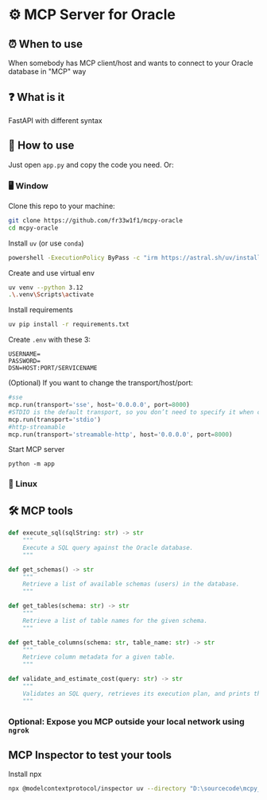 # ⚙️ MCP Server for Oracle

## ⏰ When to use
When somebody has MCP client/host and wants to connect to your Oracle database in "MCP" way

## ❓ What is it
FastAPI with different syntax

## 🚀 How to use
Just open `app.py` and copy the code you need. Or:
### 🖥️ Window

Clone this repo to your machine:
```bash
git clone https://github.com/fr33w1f1/mcpy-oracle
cd mcpy-oracle
```

Install `uv` (or use `conda`)
```bash
powershell -ExecutionPolicy ByPass -c "irm https://astral.sh/uv/install.ps1 | iex"
```

Create and use virtual env
```bash
uv venv --python 3.12
.\.venv\Scripts\activate
```
Install requirements
```bash 
uv pip install -r requirements.txt 
```
Create `.env` with these 3:
```
USERNAME=
PASSWORD=
DSN=HOST:PORT/SERVICENAME
```

(Optional) If you want to change the transport/host/port:
```python
#sse
mcp.run(transport='sse', host='0.0.0.0', port=8000)
#STDIO is the default transport, so you don’t need to specify it when calling run()
mcp.run(transport='stdio')
#http-streamable
mcp.run(transport='streamable-http', host='0.0.0.0', port=8000)
```

Start MCP server
```
python -m app
```

### 🐧 Linux

## 🛠 MCP tools
```python
def execute_sql(sqlString: str) -> str
    """
    Execute a SQL query against the Oracle database.
    """

def get_schemas() -> str
    """
    Retrieve a list of available schemas (users) in the database.
    """

def get_tables(schema: str) -> str
    """
    Retrieve a list of table names for the given schema.
    """

def get_table_columns(schema: str, table_name: str) -> str
    """
    Retrieve column metadata for a given table.
    """

def validate_and_estimate_cost(query: str) -> str
    """
    Validates an SQL query, retrieves its execution plan, and prints the estimated cost.
    """
```

### Optional: Expose you MCP outside your local network using `ngrok`

## MCP Inspector to test your tools
Install npx

```bash
npx @modelcontextprotocol/inspector uv --directory "D:\sourcecode\mcpy_server" run -m mcpy_server.app
```
